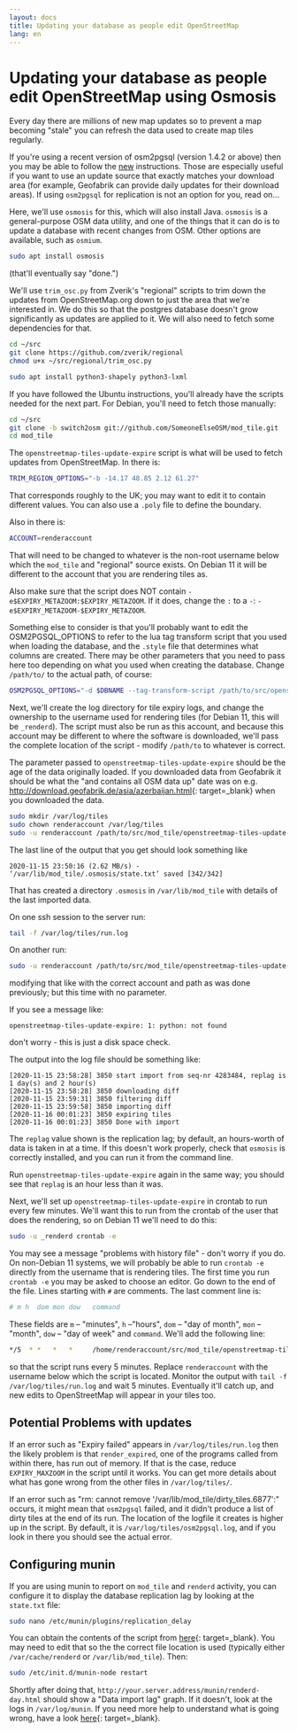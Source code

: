 ```yaml
---
layout: docs
title: Updating your database as people edit OpenStreetMap
lang: en
---
```


# Updating your database as people edit OpenStreetMap using Osmosis

Every day there are millions of new map updates so to prevent a map becoming "stale" you can refresh the data used to create map tiles regularly.

If you're using a recent version of osm2pgsql (version 1.4.2 or above) then you may be able to follow the [new](/serving-tiles/updating-as-people-edit-osm2pgsql-replication/) instructions. Those are especially useful if you want to use an update source that exactly matches your download area (for example, Geofabrik can provide daily updates for their download areas). If using `osm2pgsql` for replication is not an option for you, read on...

Here, we'll use `osmosis` for this, which will also install Java. `osmosis` is a general-purpose OSM data utility, and one of the things that it can do is to update a database with recent changes from OSM. Other options are available, such as `osmium`.

```sh
sudo apt install osmosis
```

(that'll eventually say "done.")

We'll use `trim_osc.py` from Zverik's "regional" scripts to trim down the updates from OpenStreetMap.org down to just the area that we're interested in. We do this so that the postgres database doesn't grow significantly as updates are applied to it. We will also need to fetch some dependencies for that.

```sh
cd ~/src
git clone https://github.com/zverik/regional
chmod u+x ~/src/regional/trim_osc.py

sudo apt install python3-shapely python3-lxml
```

If you have followed the Ubuntu instructions, you'll already have the scripts needed for the next part. For Debian, you'll need to fetch those manually:

```sh
cd ~/src
git clone -b switch2osm git://github.com/SomeoneElseOSM/mod_tile.git
cd mod_tile
```

The `openstreetmap-tiles-update-expire` script is what will be used to fetch updates from OpenStreetMap. In there is:

```sh
TRIM_REGION_OPTIONS="-b -14.17 48.85 2.12 61.27"
```

That corresponds roughly to the UK; you may want to edit it to contain different values. You can also use a `.poly` file to define the boundary.

Also in there is:

```sh
ACCOUNT=renderaccount
```

That will need to be changed to whatever is the non-root username below which the `mod_tile` and "regional" source exists. On Debian 11 it will be different to the account that you are rendering tiles as.

Also make sure that the script does NOT contain `-e$EXPIRY_METAZOOM:$EXPIRY_METAZOOM`. If it does, change the `:` to a `-`: `-e$EXPIRY_METAZOOM-$EXPIRY_METAZOOM`.

Something else to consider is that you'll probably want to edit the OSM2PGSQL_OPTIONS to refer to the lua tag transform script that you used when loading the database, and the `.style` file that determines what columns are created. There may be other parameters that you need to pass here too depending on what you used when creating the database. Change `/path/to/` to the actual path, of course:

```sh
OSM2PGSQL_OPTIONS="-d $DBNAME --tag-transform-script /path/to/src/openstreetmap-carto/openstreetmap-carto.lua -S /path/to/src/openstreetmap-carto/openstreetmap-carto.style"
```

Next, we'll create the log directory for tile expiry logs, and change the ownership to the username used for rendering tiles (for Debian 11, this will be `_renderd`). The script must also be run as this account, and because this account may be different to where the software is downloaded, we'll pass the complete location of the script - modify `/path/to` to whatever is correct.

The parameter passed to `openstreetmap-tiles-update-expire` should be the age of the data originally loaded. If you downloaded data from Geofabrik it should be what the "and contains all OSM data up" date was on e.g. <http://download.geofabrik.de/asia/azerbaijan.html>{: target=_blank} when you downloaded the data.

```sh
sudo mkdir /var/log/tiles
sudo chown renderaccount /var/log/tiles
sudo -u renderaccount /path/to/src/mod_tile/openstreetmap-tiles-update-expire 2020-11-14T21:42:02Z
```

The last line of the output that you get should look something like

```log
2020-11-15 23:50:16 (2.62 MB/s) - ‘/var/lib/mod_tile/.osmosis/state.txt’ saved [342/342]
```

That has created a directory `.osmosis` in `/var/lib/mod_tile` with details of the last imported data.

On one ssh session to the server run:

```sh
tail -f /var/log/tiles/run.log
```

On another run:

```sh
sudo -u renderaccount /path/to/src/mod_tile/openstreetmap-tiles-update-expire
```

modifying that like with the correct account and path as was done previously; but this time with no parameter.

If you see a message like:

```log
openstreetmap-tiles-update-expire: 1: python: not found
```

don't worry - this is just a disk space check.

The output into the log file should be something like:

```log
[2020-11-15 23:58:28] 3850 start import from seq-nr 4283484, replag is 1 day(s) and 2 hour(s)
[2020-11-15 23:58:28] 3850 downloading diff
[2020-11-15 23:59:31] 3850 filtering diff
[2020-11-15 23:59:58] 3850 importing diff
[2020-11-16 00:01:23] 3850 expiring tiles
[2020-11-16 00:01:23] 3850 Done with import
```

The `replag` value shown is the replication lag; by default, an hours-worth of data is taken in at a time. If this doesn't work properly, check that `osmosis` is correctly installed, and you can run it from the command line.

Run `openstreetmap-tiles-update-expire` again in the same way; you should see that `replag` is an hour less than it was.

Next, we'll set up `openstreetmap-tiles-update-expire` in crontab to run every few minutes. We'll want this to run from the crontab of the user that does the rendering, so on Debian 11 we'll need to do this:

```sh
sudo -u _renderd crontab -e
```

You may see a message "problems with history file" - don't worry if you do. On non-Debian 11 systems, we will probably be able to run `crontab -e` directly from the username that is rendering tiles. The first time you run `crontab -e` you may be asked to choose an editor. Go down to the end of the file. Lines starting with `#` are comments. The last comment line is:

```sh
# m h  dom mon dow   command
```

These fields are `m` – "minutes", `h` –"hours", `dom` – "day of month", `mon` – "month", `dow` – "day of week" and `command`. We'll add the following line:

```sh
*/5  * *   *   *     /home/renderaccount/src/mod_tile/openstreetmap-tiles-update-expire
```

so that the script runs every 5 minutes. Replace `renderaccount` with the username below which the script is located. Monitor the output with `tail -f /var/log/tiles/run.log` and wait 5 minutes. Eventually it'll catch up, and new edits to OpenStreetMap will appear in your tiles too.

## Potential Problems with updates

If an error such as "Expiry failed" appears in `/var/log/tiles/run.log` then the likely problem is that `render_expired`, one of the programs called from within there, has run out of memory. If that is the case, reduce `EXPIRY_MAXZOOM` in the script until it works. You can get more details about what has gone wrong from the other files in `/var/log/tiles/`.

If an error such as "rm: cannot remove '/var/lib/mod_tile/dirty_tiles.6877':" occurs, it might mean that `osm2pgsql` failed, and it didn't produce a list of dirty tiles at the end of its run. The location of the logfile it creates is higher up in the script. By default, it is `/var/log/tiles/osm2pgsql.log`, and if you look in there you should see the actual error.

## Configuring munin

If you are using munin to report on `mod_tile` and `renderd` activity, you can configure it to display the database replication lag by looking at the `state.txt` file:

```sh
sudo nano /etc/munin/plugins/replication_delay
```

You can obtain the contents of the script from [here](https://raw.githubusercontent.com/SomeoneElseOSM/mod_tile/switch2osm/munin/replication_delay_osmosis){: target=_blank}. You may need to edit that so the the correct file location is used (typically either `/var/cache/renderd` or `/var/lib/mod_tile`). Then:

```sh
sudo /etc/init.d/munin-node restart
```

Shortly after doing that, `http://your.server.address/munin/renderd-day.html` should show a "Data import lag" graph. If it doesn't, look at the logs in `/var/log/munin`. If you need more help to understand what is going wrong, have a look [here](https://guide.munin-monitoring.org/en/latest/develop/plugins/howto-write-plugins.html){: target=_blank}.
